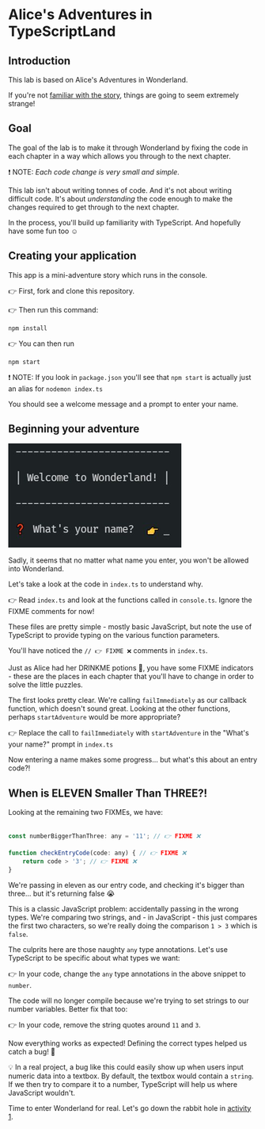 # Alice's Adventures in TypeScriptLand

## Introduction

This lab is based on Alice's Adventures in Wonderland.

If you're not [familiar with the story](https://www.youtube.com/watch?v=FFX8I4yyyxk), things are going to seem extremely strange!

## Goal

The goal of the lab is to make it through Wonderland by fixing the code in each chapter in a way which allows you through to the next chapter.

❗ NOTE: _Each code change is very small and simple_.

This lab isn't about writing tonnes of code. And it's not about writing difficult code. It's about _understanding_ the code enough to make the changes required to get through to the next chapter.

In the process, you'll build up familiarity with TypeScript. And hopefully have some fun too ☺

## Creating your application

This app is a mini-adventure story which runs in the console.

👉 First, fork and clone this repository.

👉 Then run this command:

```
npm install
```

👉 You can then run

```
npm start
```

❗ NOTE: If you look in `package.json` you'll see that `npm start` is actually just an alias for `nodemon index.ts`

You should see a welcome message and a prompt to enter your name.

## Beginning your adventure

![Welcome to Wonderland](./images/welcome.jpg)

Sadly, it seems that no matter what name you enter, you won't be allowed into Wonderland.

Let's take a look at the code in `index.ts` to understand why.

👉 Read `index.ts` and look at the functions called in `console.ts`. Ignore the FIXME comments for now!

These files are pretty simple - mostly basic JavaScript, but note the use of TypeScript to provide typing on the various function parameters.

You'll have noticed the `// 👉 FIXME ❌` comments in `index.ts`.

Just as Alice had her DRINKME potions 🧉, you have some FIXME indicators - these are the places in each chapter that you'll have to change in order to solve the little puzzles.

The first looks pretty clear. We're calling `failImmediately` as our callback function, which doesn't sound great. Looking at the other functions, perhaps `startAdventure` would be more appropriate?

👉 Replace the call to `failImmediately` with `startAdventure` in the "What's your name?" prompt in `index.ts`

Now entering a name makes some progress... but what's this about an entry code?!

## When is ELEVEN Smaller Than THREE?!

Looking at the remaining two FIXMEs, we have:

```JavaScript

const numberBiggerThanThree: any = '11'; // 👉 FIXME ❌

function checkEntryCode(code: any) { // 👉 FIXME ❌
	return code > '3'; // 👉 FIXME ❌
}
```

We're passing in eleven as our entry code, and checking it's bigger than three... but it's returning false 😭

This is a classic JavaScript problem: accidentally passing in the wrong types. We're comparing two strings, and - in JavaScript - this just compares the first two characters, so we're really doing the comparison `1 > 3` which is `false`.

The culprits here are those naughty `any` type annotations. Let's use TypeScript to be specific about what types we want:

👉 In your code, change the `any` type annotations in the above snippet to `number`.

The code will no longer compile because we're trying to set strings to our number variables. Better fix that too:

👉 In your code, remove the string quotes around `11` and `3`.

Now everything works as expected! Defining the correct types helped us catch a bug! 🥳

💡 In a real project, a bug like this could easily show up when users input numeric data into a textbox. By default, the textbox would contain a `string`. If we then try to compare it to a number, TypeScript will help us where JavaScript wouldn't.

Time to enter Wonderland for real. Let's go down the rabbit hole in [activity 1](./docs/activity_1.md).

